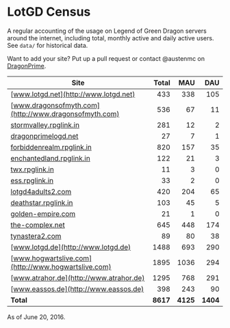 # LotGD Census
A regular accounting of the usage on Legend of Green Dragon servers around the internet, including total, monthly active and daily active users. See `data/` for historical data.

Want to add your site? Put up a pull request or contact @austenmc on [DragonPrime](http://dragonprime.net).


Site | Total | MAU | DAU
--- | ---:| ---:| ---:
[www.lotgd.net](http://www.lotgd.net)|433|338|105
[www.dragonsofmyth.com](http://www.dragonsofmyth.com)|536|67|11
[stormvalley.rpglink.in](http://stormvalley.rpglink.in)|281|12|2
[dragonprimelogd.net](http://dragonprimelogd.net)|27|7|1
[forbiddenrealm.rpglink.in](http://forbiddenrealm.rpglink.in)|820|157|35
[enchantedland.rpglink.in](http://enchantedland.rpglink.in)|122|21|3
[twx.rpglink.in](http://twx.rpglink.in)|11|3|0
[ess.rpglink.in](http://ess.rpglink.in)|33|2|0
[lotgd4adults2.com](http://lotgd4adults2.com)|420|204|65
[deathstar.rpglink.in](http://deathstar.rpglink.in)|103|45|5
[golden-empire.com](http://golden-empire.com)|21|1|0
[the-complex.net](http://the-complex.net)|645|448|174
[tynastera2.com](http://tynastera2.com)|89|80|38
[www.lotgd.de](http://www.lotgd.de)|1488|693|290
[www.hogwartslive.com](http://www.hogwartslive.com)|1895|1036|294
[www.atrahor.de](http://www.atrahor.de)|1295|768|291
[www.eassos.de](http://www.eassos.de)|398|243|90
**Total**|**8617**|**4125**|**1404**

As of June 20, 2016.
